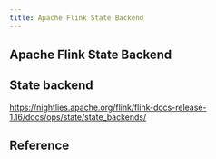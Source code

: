 ```yaml
---
title: Apache Flink State Backend
---
```


## Apache Flink State Backend



## State backend
https://nightlies.apache.org/flink/flink-docs-release-1.16/docs/ops/state/state_backends/




## Reference

